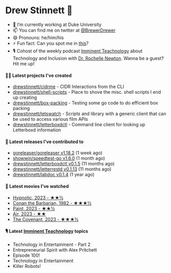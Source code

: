 
# Drew Stinnett 👋

- 🔭 I’m currently working at Duke University
- 📫 You can find me on twitter at [@BrewerDrewer](https://twitter.com/BrewerDrewer)
- 😄 Pronouns: he/him/his
- ⚡ Fun fact: Can you spot me in [this](https://www.youtube.com/watch?v=oL9WnB0qHBA)?
- 🎙 Cohost of the weekly podcast [Imminent Teachnology](https://podcast.imminentteachnology.com/) about Technology and Inclusion with [Dr. Rochelle Newton](https://www.linkedin.com/in/drrochellenewton/). Wanna be a guest? Hit me up!

#### 👨‍💻 Latest projects I've created
- [drewstinnett/cidrme](https://github.com/drewstinnett/cidrme) - CIDR Interactions from the CLI
- [drewstinnett/shell-scripts](https://github.com/drewstinnett/shell-scripts) - Place to shove the misc. shell scripts I end up creating
- [drewstinnett/box-packing](https://github.com/drewstinnett/box-packing) - Testing some go code to do efficient box packing
- [drewstinnett/letswatch](https://github.com/drewstinnett/letswatch) - Scripts and library with a generic client that can be used to access various film APIs
- [drewstinnett/letterboxdctl](https://github.com/drewstinnett/letterboxdctl) - Command line client for looking up Letterboxd information

#### 🚀 Latest releases I've contributed to
- [goreleaser/goreleaser v1.18.2](https://github.com/goreleaser/goreleaser/releases/tag/v1.18.2) (1 week ago)
- [showwin/speedtest-go v1.6.0](https://github.com/showwin/speedtest-go/releases/tag/v1.6.0) (1 month ago)
- [drewstinnett/letterboxdctl v0.1.5](https://github.com/drewstinnett/letterboxdctl/releases/tag/v0.1.5) (11 months ago)
- [drewstinnett/letterrestd v0.1.13](https://github.com/drewstinnett/letterrestd/releases/tag/v0.1.13) (11 months ago)
- [drewstinnett/labdoc v0.1.4](https://github.com/drewstinnett/labdoc/releases/tag/v0.1.4) (1 year ago)

#### 🍿 Latest movies I've watched
- [Hypnotic, 2023 - ★★½](https://letterboxd.com/mondodrew/film/hypnotic-2023/)
- [Conan the Barbarian, 1982 - ★★★½](https://letterboxd.com/mondodrew/film/conan-the-barbarian/)
- [Paint, 2023 - ★★½](https://letterboxd.com/mondodrew/film/paint-2023/)
- [Air, 2023 - ★★](https://letterboxd.com/mondodrew/film/air-2023/)
- [The Covenant, 2023 - ★★★½](https://letterboxd.com/mondodrew/film/the-covenant-2023/)

#### 🎙 Latest [Imminent Teachnology](https://podcast.imminentteachnology.com/) topics
- Technology in Entertainment - Part 2
- Entrepreneurial Spirit with Alex Pritchett
- Episode 100!
- Technology in Entertainment
- Killer Robots!
